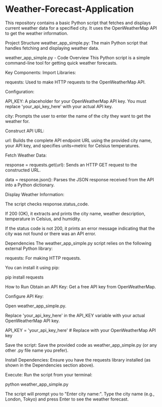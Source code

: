 # Weather-Forecast-Application

This repository contains a basic Python script that fetches and displays current weather data for a specified city. It uses the OpenWeatherMap API to get the weather information.

Project Structure
weather_app_simple.py: The main Python script that handles fetching and displaying weather data.

weather_app_simple.py - Code Overview
This Python script is a simple command-line tool for getting quick weather forecasts.

Key Components:
Import Libraries:

requests: Used to make HTTP requests to the OpenWeatherMap API.

Configuration:

API_KEY: A placeholder for your OpenWeatherMap API key. You must replace 'your_api_key_here' with your actual API key.

city: Prompts the user to enter the name of the city they want to get the weather for.

Construct API URL:

url: Builds the complete API endpoint URL using the provided city name, your API key, and specifies units=metric for Celsius temperatures.

Fetch Weather Data:

response = requests.get(url): Sends an HTTP GET request to the constructed URL.

data = response.json(): Parses the JSON response received from the API into a Python dictionary.

Display Weather Information:

The script checks response.status_code.

If 200 (OK), it extracts and prints the city name, weather description, temperature in Celsius, and humidity.

If the status code is not 200, it prints an error message indicating that the city was not found or there was an API error.

Dependencies
The weather_app_simple.py script relies on the following external Python library:

requests: For making HTTP requests.

You can install it using pip:

pip install requests

How to Run
Obtain an API Key: Get a free API key from OpenWeatherMap.

Configure API Key:

Open weather_app_simple.py.

Replace 'your_api_key_here' in the API_KEY variable with your actual OpenWeatherMap API key.

API_KEY = 'your_api_key_here'  # Replace with your OpenWeatherMap API key

Save the script: Save the provided code as weather_app_simple.py (or any other .py file name you prefer).

Install Dependencies: Ensure you have the requests library installed (as shown in the Dependencies section above).

Execute: Run the script from your terminal:

python weather_app_simple.py

The script will prompt you to "Enter city name:". Type the city name (e.g., London, Tokyo) and press Enter to see the weather forecast.
